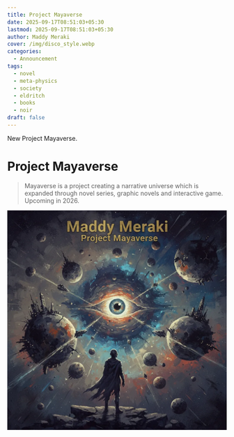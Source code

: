```yaml
---
title: Project Mayaverse
date: 2025-09-17T08:51:03+05:30
lastmod: 2025-09-17T08:51:03+05:30
author: Maddy Meraki
cover: /img/disco_style.webp
categories:
  - Announcement
tags:
  - novel
  - meta-physics
  - society
  - eldritch
  - books
  - noir
draft: false
---
```


New Project Mayaverse. 

<!--more-->

# Project Mayaverse

> Mayaverse is a project creating a narrative universe which is expanded through novel series, graphic novels and interactive game. Upcoming in 2026.

![](poster_mayaverse.webp)
